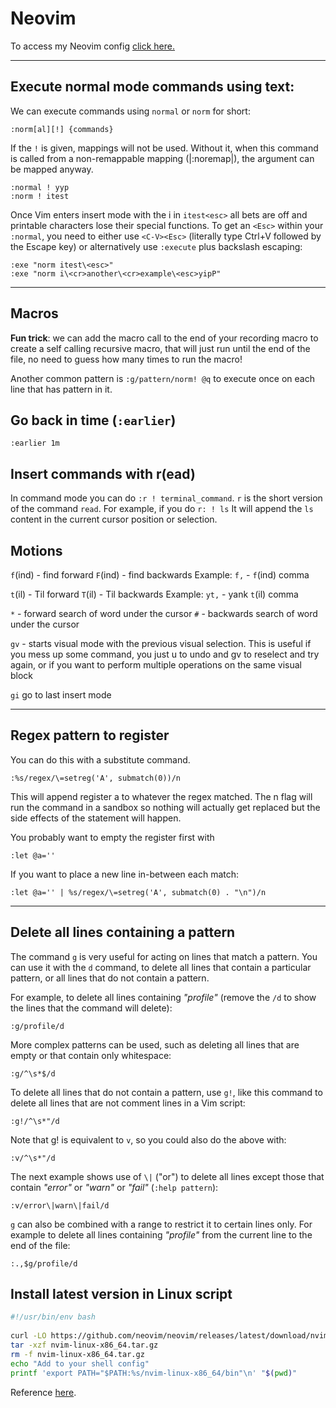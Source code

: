 # Neovim

To access my Neovim config [click here.](https://github.com/jmarcelomb/nvim)

* * *

## Execute normal mode commands using text:
We can execute commands using `normal` or `norm` for short:

```
:norm[al][!] {commands}
```

If the `!` is given, mappings will not be used. Without it, when this command is called from a non-remappable mapping (|:noremap|), the argument can be mapped anyway.

```
:normal ! yyp
:norm ! itest
```

Once Vim enters insert mode with the i in `itest<esc>` all bets are off and printable characters lose their special functions. To get an `<Esc>` within your `:normal`, you need to either use `<C-V><Esc>` (literally type Ctrl+V followed by the Escape key) or alternatively use `:execute` plus backslash escaping:

```
:exe "norm itest\<esc>"
:exe "norm i\<cr>another\<cr>example\<esc>yipP"
```

***

## Macros
**Fun trick**: we can add the macro call to the end of your recording macro to create a self calling recursive macro, that will just run until the end of the file, no need to guess how many times to run the macro! 

Another common pattern is `:g/pattern/norm! @q` to execute once on each line that has pattern in it.

## Go back in time (`:earlier`)

```
:earlier 1m
```

## Insert commands with r(ead)
In command mode you can do `:r ! terminal_command`. `r` is the short version of the command `read`.
For example, if you do `r: ! ls` It will append the `ls` content in the current cursor position or selection. 

## Motions

`f`(ind) - find forward
`F`(ind) - find backwards
Example: `f,` - `f`(ind) comma

`t`(il) - Til forward
`T`(il) - Til backwards
Example: `yt,` - yank `t`(il) comma

`*` - forward search of word under the cursor
`#` - backwards search of word under the cursor

`gv` - starts visual mode with the previous visual selection. This is useful if you mess up some command, you just u to undo and gv to reselect and try again, or if you want to perform multiple operations on the same visual block

`gi` go to last insert mode

---
## Regex pattern to register

You can do this with a substitute command.

```
:%s/regex/\=setreg('A', submatch(0))/n
```

This will append register a to whatever the regex matched. The n flag will run the command in a sandbox so nothing will actually get replaced but the side effects of the statement will happen.

You probably want to empty the register first with
```
:let @a=''
```

If you want to place a new line in-between each match:
```
:let @a='' | %s/regex/\=setreg('A', submatch(0) . "\n")/n 
```
---
## Delete all lines containing a pattern

The command `g` is very useful for acting on lines that match a pattern. You can use it with the `d` command, to delete all lines that contain a particular pattern, or all lines that do not contain a pattern.

For example, to delete all lines containing *"profile"* (remove the `/d` to show the lines that the command will delete):

```
:g/profile/d
```

More complex patterns can be used, such as deleting all lines that are empty or that contain only whitespace:

```
:g/^\s*$/d
```

To delete all lines that do not contain a pattern, use `g!`, like this command to delete all lines that are not comment lines in a Vim script:

```
:g!/^\s*"/d
```

Note that g! is equivalent to `v`, so you could also do the above with:

```
:v/^\s*"/d
```

The next example shows use of `\|` ("or") to delete all lines except those that contain *"error"* or *"warn"* or *"fail"* (`:help pattern`):

```
:v/error\|warn\|fail/d
```

`g` can also be combined with a range to restrict it to certain lines only. For example to delete all lines containing *"profile"* from the current line to the end of the file:

```
:.,$g/profile/d
```

## Install latest version in Linux script

```bash
#!/usr/bin/env bash
 
curl -LO https://github.com/neovim/neovim/releases/latest/download/nvim-linux-x86_64.tar.gz
tar -xzf nvim-linux-x86_64.tar.gz
rm -f nvim-linux-x86_64.tar.gz
echo "Add to your shell config"
printf 'export PATH="$PATH:%s/nvim-linux-x86_64/bin"\n' "$(pwd)"
```

Reference [here](https://vim.fandom.com/wiki/Delete_all_lines_containing_a_pattern).
